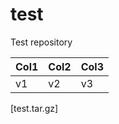 # test
Test repository

| Col1 | Col2 | Col3 |
|------|------|------|
| v1 | v2 | v3 |

[test.tar.gz]
